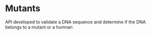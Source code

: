 # Mutants
API developed to validate a DNA sequence and determine if the DNA belongs to a mutant or a humnan
